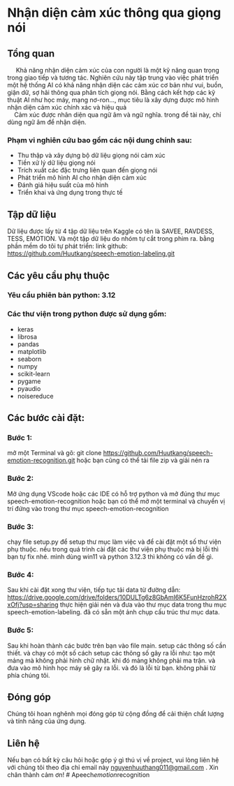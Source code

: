 # **Nhận diện cảm xúc thông qua giọng nói**

## **Tổng quan**
&nbsp;&nbsp;&nbsp;&nbsp;&nbsp;Khả năng nhận diện cảm xúc của con người là một kỹ năng quan trọng trong giao tiếp và tương tác. Nghiên cứu này tập trung vào việc phát triển một hệ thống AI có khả năng nhận diện các cảm xúc cơ bản như vui, buồn, giận dữ, sợ hãi thông qua phân tích giọng nói. Bằng cách kết hợp các kỹ thuật AI như học máy, mạng nơ-ron..., mục tiêu là xây dựng được mô hình nhận diện cảm xúc chính xác và hiệu quả</br>
&nbsp;&nbsp;&nbsp;&nbsp;Cảm xúc được nhân diện qua ngữ âm và ngữ nghĩa. trong đề tài này, chỉ dùng ngữ âm để nhận diện.&nbsp;

### Phạm vi nghiên cứu bao gồm các nội dung chính sau:
-	Thu thập và xây dựng bộ dữ liệu giọng nói cảm xúc
-	Tiền xử lý dữ liệu giọng nói
-	Trích xuất các đặc trưng liên quan đến giọng nói
-	Phát triển mô hình AI cho nhận diện cảm xúc
-	Đánh giá hiệu suất của mô hình
-	Triển khai và ứng dụng trong thực tế
&nbsp;&nbsp;&nbsp;&nbsp;&nbsp;

## Tập dữ liệu
Dữ liệu được lấy từ 4 tập dữ liệu trên Kaggle có tên là SAVEE, RAVDESS, TESS, EMOTION.
Và một tập dữ liệu do nhóm tự cắt trong phim ra. bằng phần mềm do tôi tự phát triển: 
link github: https://github.com/Huutkang/speech-emotion-labeling.git


## Các yêu cầu phụ thuộc

### Yêu cầu phiên bản python: 3.12 

### Các thư viện trong python được sử dụng gồm: 
- keras 
- librosa
- pandas
- matplotlib
- seaborn
- numpy
- scikit-learn
- pygame
- pyaudio
- noisereduce


## Các bước cài đặt:

### Bước 1:
mở một Terminal và gõ: git clone https://github.com/Huutkang/speech-emotion-recognition.git
hoặc bạn cũng có thể tải file zip và giải nén ra

### Bước 2:
Mở ứng dụng VScode hoặc các IDE có hỗ trợ python và mở đúng thư mục speech-emotion-recognition
hoặc bạn có thể mở một terminal và chuyển vị trí đứng vào trong thư mục speech-emotion-recognition

### Bước 3:
chạy file setup.py để setup thư mục làm việc và để cài đặt một số thư viện phụ thuộc.
nếu trong quá trình cài đặt các thư viện phụ thuộc mà bị lỗi thì bạn tự fix nhé. mình dùng win11 và python 3.12.3 thì không có vấn đề gì.

### Bước 4:
Sau khi cài đặt xong thư viện, tiếp tục tải data từ đường dẫn: https://drive.google.com/drive/folders/10DULTg6z8GbAmI6K5FunHzrohR2XxOfj?usp=sharing
thực hiện giải nén và đưa vào thư mục data trong thu mục speech-emotion-labeling. đã có sẵn một ảnh chụp cấu trúc thư mục data.

### Bước 5:
Sau khi hoàn thành các bước trên bạn vào file main. setup các thông số cần thiết. và chạy
có một số cách setup các thông số gây ra lỗi như: tạo một mảng mà không phải hình chữ nhật. khi đó mảng không phải ma trận. và đưa vào mô hình học máy sẽ gây ra lỗi. và đó là lỗi từ bạn. không phải từ phía chúng tôi.

## Đóng góp
Chúng tôi hoan nghênh mọi đóng góp từ cộng đồng để cải thiện chất lượng và tính năng của ứng dụng.

## Liên hệ
Nếu bạn có bất kỳ câu hỏi hoặc góp ý gì thú vị về project, vui lòng liên hệ với chúng tôi theo địa chỉ email này nguyenhuuthang011@gmail.com . Xin chân thành cảm ơn!
#   A p e e c h _ e m o t i o n _ r e c o g n i t i o n  
 